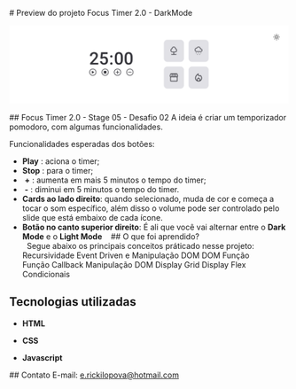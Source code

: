 # Preview do projeto Focus Timer 2.0 - DarkMode

 <img src="./github/preview2.png">

## Focus Timer 2.0 - Stage 05 - Desafio 02
A ideia é criar um temporizador pomodoro, com algumas funcionalidades.

Funcionalidades esperadas dos botões:

- **Play**  : aciona o timer;
- **Stop**  : para o timer;
- ​    **\+**    : aumenta em mais 5 minutos o tempo do timer;
- ​    **\-**    : diminui em 5 minutos o tempo do timer.
- **Cards ao lado direito**: quando selecionado, muda de cor e começa a tocar o som específico, além disso o volume pode ser controlado pelo slide que está embaixo de cada ícone.
- **Botão no canto superior direito**: É ali que você vai alternar entre o **Dark Mode** e o **Light Mode**
   
 ## O que foi aprendido?
   Segue abaixo os principais conceitos práticado nesse projeto:
   
   Recursividade
   Event Driven e Manipulação DOM
   DOM
   Função
   Função Callback
   Manipulação DOM
   Display Grid
   Display Flex
   Condicionais
   

## Tecnologias utilizadas

- **HTML**

- **CSS**

- **Javascript**


 ## Contato
 E-mail: e.rickilopova@hotmail.com
